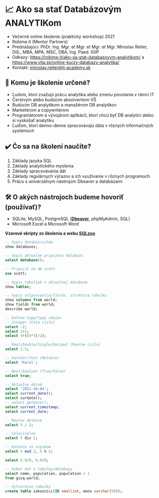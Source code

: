 # 📈 Ako sa stať Databázovým ANALYTIKom

* Večerné online školenie (praktický workshop) 2021 
* Robime.it (Mentor Partners)
* Prednášajúci: PhDr. Ing. Mgr. et Mgr. et Mgr. et Mgr. Miroslav Reiter, DiS., MBA, MPA, MSC, DBA, Ing. Paed. IGIP
* Odkazy: https://robime.it/ako-sa-stat-databazovym-analytikom/ a https://www.vita.sk/online-kurzy-databazy-analytika/
* Kontakt: miroslav.reiter@it-academy.sk

## 📑 Komu je školenie určené?
* Ľudom, ktorí zvažujú prácu analytika alebo zmenu povolania v rámci IT
* Čerstvým alebo budúcim absolventom VŠ
* Budúcim DB analytikom a manažérom DB analytikov
* Marketérom a copywriterom
* Programátorom a vývojárom aplikácií, ktorí chcú byť DB analytici alebo si vyskúšať analytiku
* Ľuďom, ktorí denno-denne spracovávajú dáta v rôznych informačných systémoch

## :heavy_check_mark: Čo sa na školení naučíte?
1. Základy jazyka SQL
1. Základy analytického myslenia
1. Základy spracovávania dát
1. Základy regulárnych výrazov a ich využívanie v rôznych programoch
1. Prácu s univerzálnym nástrojom Dbeaver a databázami

## :hammer_and_wrench: O akých nástrojoch budeme hovoriť (používať)?
* SQLite, MySQL, PostgreSQL ([**Dbeaver**](https://dbeaver.io/download/), phpMyAdmin, SQL)
* Microsoft Excel a Microsoft Word

**Vzorové skripty zo školenia a webu [SQLzoo](https://sqlzoo.net/wiki/SQL_Tutorial)**
```sql
-- Vypis databaz/schem
show databases;

-- Vypis aktualne pripojenu databazu
select database();

-- Pripojit na db scott
use scott;

-- Vypis tabuliek v aktualnej databaze
show tables;

-- Vypis stlpce/polia/fields, struktura tabulkz
show columns from world;
show fields from world;
describe world;

-- Datove typy/typy udajov
-- Integer (Cele cisla)
select -2;
select 1+1;
select 5+((4*3)/2);

-- Real/Double/Single/Decimal (Realne cisla)
select 2.5;

-- Varchar/Text (Retazce)
select 'Karol';

-- Bool/boolean (True/False)
select true;

-- Aktualny datum
select '2021-10-04';
select current_date();
select curdate();
-- select getdate();
select current_timestamp;
select current_date;

-- Realne delenie
select 5 / 2;

-- Celociselne
select 5 div 2;

-- Delenie so zvyskom
select 5 mod 2, 5 % 2;

select 5.0/0, 0.0/0;

-- Vyber dat z tabulky/databazy
select name, population, population + 1
from gisq.world;

-- Vytvorenie tabulky
create table zakaznici(ID smallint, meno varchar(50));
```
